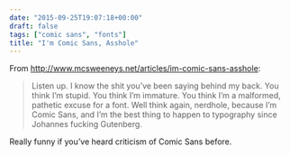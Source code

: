 ```yaml
---
date: "2015-09-25T19:07:18+00:00"
draft: false
tags: ["comic sans", "fonts"]
title: "I'm Comic Sans, Asshole"
---
```

From http://www.mcsweeneys.net/articles/im-comic-sans-asshole:



> Listen up. I know the shit you’ve been saying behind my back. You think I’m stupid. You think I’m immature. You think I’m a malformed, pathetic excuse for a font. Well think again, nerdhole, because I’m Comic Sans, and I’m the best thing to happen to typography since Johannes fucking Gutenberg.

Really funny if you’ve heard criticism of Comic Sans before.
